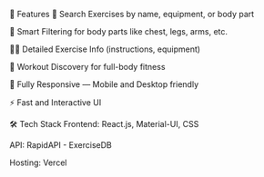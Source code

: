 🚀 Features
🔎 Search Exercises by name, equipment, or body part

🧠 Smart Filtering for body parts like chest, legs, arms, etc.

🏋️‍♂️ Detailed Exercise Info (instructions, equipment)

🧘 Workout Discovery for full-body fitness

📱 Fully Responsive — Mobile and Desktop friendly

⚡ Fast and Interactive UI

🛠️ Tech Stack
Frontend: React.js, Material-UI, CSS

API: RapidAPI - ExerciseDB

Hosting:  Vercel 

